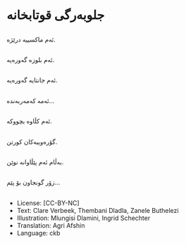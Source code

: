 # جلوبەرگی قوتابخانە

##
ئەم ماكسییە درێژە.

##
ئەم بلوزە گەورەیە.

##
ئەم جانتایە گەورەیە.

##
ئەمە كەمەربەندە...

##
ئەم كڵاوە بچووكە.

##
گۆرەوییەكان كورتن.

##
بەڵام ئەم پێڵاوانە نوێن.

##
زۆر گونجاون بۆ پێم...

##
* License: [CC-BY-NC]
* Text: Clare Verbeek, Thembani Dladla, Zanele Buthelezi
* Illustration: Mlungisi Dlamini, Ingrid Schechter
* Translation: Agri Afshin
* Language: ckb
